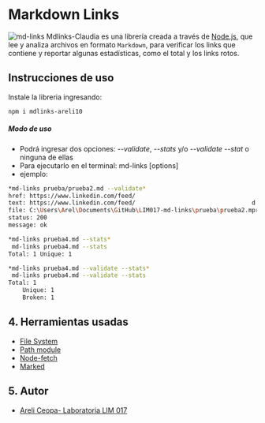 # Markdown Links
![md-links](https://ibb.co/16fkjTM)
Mdlinks-Claudia es una librería creada a través de [Node.js](https://nodejs.org/), que lee y analiza archivos
en formato `Markdown`, para verificar los links que contiene y reportar algunas estadísticas, como el total y los links rotos.

## Instrucciones de uso
Instale la libreria ingresando:

`npm i mdlinks-areli10`

##### Modo de uso
* Podrá ingresar dos opciones: *--validate*, *--stats*  y/o *--validate --stat* o ninguna de ellas
* Para ejecutarlo en el terminal: md-links <path> [options] 
* ejemplo:
```sh
*md-links prueba/prueba2.md --validate*
href: https://www.linkedin.com/feed/
text: https://www.linkedin.com/feed/                                 d
file: C:\Users\Arel\Documents\GitHub\LIM017-md-links\prueba\prueba2.mprueba\prueba2.md
status: 200
message: ok  
```
```sh
*md-links prueba4.md --stats* 
 md-links prueba4.md --stats
Total: 1 Unique: 1
```
```sh
*md-links prueba4.md --validate --stats*
 md-links prueba4.md --validate --stats
Total: 1 
    Unique: 1
    Broken: 1
 ```

## 4. Herramientas usadas
* [File System](https://nodejs.org/dist/latest-v17.x/docs/api/fs.html#file-system)
* [Path module](https://nodejs.org/dist/latest-v17.x/docs/api/path.html)
* [Node-fetch](https://nodejs.org/dist/latest-v17.x/docs/api/fs.html#file-system)
* [Marked](https://www.npmjs.com/package/marked)

## 5. Autor
* [Areli Ceopa- Laboratoria LIM 017](https://github.com/arelia10)